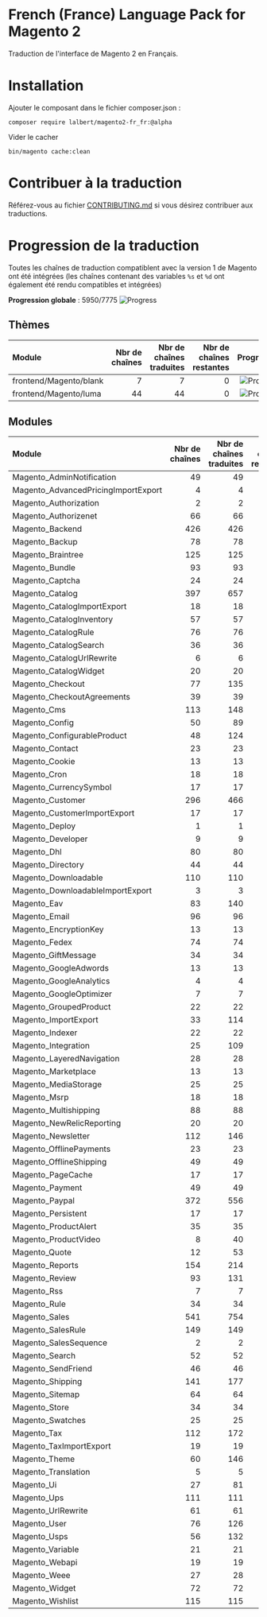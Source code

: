 # French (France) Language Pack for Magento 2

Traduction de l'interface de Magento 2 en Français.

# Installation

Ajouter le composant dans le fichier composer.json :

    composer require lalbert/magento2-fr_fr:@alpha
    
Vider le cacher

    bin/magento cache:clean
    
# Contribuer à la traduction

Référez-vous au fichier [CONTRIBUTING.md](https://github.com/lalbert/magento2-fr_fr/blob/master/CONTRIBUTING.md) si vous désirez contribuer aux traductions.
    
# Progression de la traduction

Toutes les chaînes de traduction compatiblent avec la version 1 de Magento ont été intégrées (les chaînes contenant des variables `%s` et `%d` ont également été rendu compatibles et intégrées)

**Progression globale** : 5950/7775 ![Progress](http://progressed.io/bar/77)

## Thèmes

| Module | Nbr de chaînes | Nbr de chaînes traduites | Nbr de chaînes restantes | Progression |
| :----- | -------------: | -----------------------: | -----------------------: | :---------: |
| frontend/Magento/blank | 7 | 7 | 0 | ![Progress](http://progressed.io/bar/100) |
| frontend/Magento/luma | 44 | 44 | 0 | ![Progress](http://progressed.io/bar/100) |

## Modules

| Module | Nbr de chaînes | Nbr de chaînes traduites | Nbr de chaînes restantes | Progression |
| :----- | -------------: | -----------------------: | -----------------------: | :---------: |
| Magento_AdminNotification | 49 | 49 | 0 | ![Progress](http://progressed.io/bar/100) |
| Magento_AdvancedPricingImportExport | 4 | 4 | 0 | ![Progress](http://progressed.io/bar/100) |
| Magento_Authorization | 2 | 2 | 0 | ![Progress](http://progressed.io/bar/100) |
| Magento_Authorizenet | 66 | 66 | 0 | ![Progress](http://progressed.io/bar/100) |
| Magento_Backend | 426 | 426 | 0 | ![Progress](http://progressed.io/bar/100) |
| Magento_Backup | 78 | 78 | 0 | ![Progress](http://progressed.io/bar/100) |
| Magento_Braintree | 125 | 125 | 0 | ![Progress](http://progressed.io/bar/100) |
| Magento_Bundle | 93 | 93 | 0 | ![Progress](http://progressed.io/bar/100) |
| Magento_Captcha | 24 | 24 | 0 | ![Progress](http://progressed.io/bar/100) |
| Magento_Catalog | 397 | 657 | 260 | ![Progress](http://progressed.io/bar/60) |
| Magento_CatalogImportExport | 18 | 18 | 0 | ![Progress](http://progressed.io/bar/100) |
| Magento_CatalogInventory | 57 | 57 | 0 | ![Progress](http://progressed.io/bar/100) |
| Magento_CatalogRule | 76 | 76 | 0 | ![Progress](http://progressed.io/bar/100) |
| Magento_CatalogSearch | 36 | 36 | 0 | ![Progress](http://progressed.io/bar/100) |
| Magento_CatalogUrlRewrite | 6 | 6 | 0 | ![Progress](http://progressed.io/bar/100) |
| Magento_CatalogWidget | 20 | 20 | 0 | ![Progress](http://progressed.io/bar/100) |
| Magento_Checkout | 77 | 135 | 58 | ![Progress](http://progressed.io/bar/57) |
| Magento_CheckoutAgreements | 39 | 39 | 0 | ![Progress](http://progressed.io/bar/100) |
| Magento_Cms | 113 | 148 | 35 | ![Progress](http://progressed.io/bar/76) |
| Magento_Config | 50 | 89 | 39 | ![Progress](http://progressed.io/bar/56) |
| Magento_ConfigurableProduct | 48 | 124 | 76 | ![Progress](http://progressed.io/bar/39) |
| Magento_Contact | 23 | 23 | 0 | ![Progress](http://progressed.io/bar/100) |
| Magento_Cookie | 13 | 13 | 0 | ![Progress](http://progressed.io/bar/100) |
| Magento_Cron | 18 | 18 | 0 | ![Progress](http://progressed.io/bar/100) |
| Magento_CurrencySymbol | 17 | 17 | 0 | ![Progress](http://progressed.io/bar/100) |
| Magento_Customer | 296 | 466 | 170 | ![Progress](http://progressed.io/bar/64) |
| Magento_CustomerImportExport | 17 | 17 | 0 | ![Progress](http://progressed.io/bar/100) |
| Magento_Deploy | 1 | 1 | 0 | ![Progress](http://progressed.io/bar/100) |
| Magento_Developer | 9 | 9 | 0 | ![Progress](http://progressed.io/bar/100) |
| Magento_Dhl | 80 | 80 | 0 | ![Progress](http://progressed.io/bar/100) |
| Magento_Directory | 44 | 44 | 0 | ![Progress](http://progressed.io/bar/100) |
| Magento_Downloadable | 110 | 110 | 0 | ![Progress](http://progressed.io/bar/100) |
| Magento_DownloadableImportExport | 3 | 3 | 0 | ![Progress](http://progressed.io/bar/100) |
| Magento_Eav | 83 | 140 | 57 | ![Progress](http://progressed.io/bar/59) |
| Magento_Email | 96 | 96 | 0 | ![Progress](http://progressed.io/bar/100) |
| Magento_EncryptionKey | 13 | 13 | 0 | ![Progress](http://progressed.io/bar/100) |
| Magento_Fedex | 74 | 74 | 0 | ![Progress](http://progressed.io/bar/100) |
| Magento_GiftMessage | 34 | 34 | 0 | ![Progress](http://progressed.io/bar/100) |
| Magento_GoogleAdwords | 13 | 13 | 0 | ![Progress](http://progressed.io/bar/100) |
| Magento_GoogleAnalytics | 4 | 4 | 0 | ![Progress](http://progressed.io/bar/100) |
| Magento_GoogleOptimizer | 7 | 7 | 0 | ![Progress](http://progressed.io/bar/100) |
| Magento_GroupedProduct | 22 | 22 | 0 | ![Progress](http://progressed.io/bar/100) |
| Magento_ImportExport | 33 | 114 | 81 | ![Progress](http://progressed.io/bar/29) |
| Magento_Indexer | 22 | 22 | 0 | ![Progress](http://progressed.io/bar/100) |
| Magento_Integration | 25 | 109 | 84 | ![Progress](http://progressed.io/bar/23) |
| Magento_LayeredNavigation | 28 | 28 | 0 | ![Progress](http://progressed.io/bar/100) |
| Magento_Marketplace | 13 | 13 | 0 | ![Progress](http://progressed.io/bar/100) |
| Magento_MediaStorage | 25 | 25 | 0 | ![Progress](http://progressed.io/bar/100) |
| Magento_Msrp | 18 | 18 | 0 | ![Progress](http://progressed.io/bar/100) |
| Magento_Multishipping | 88 | 88 | 0 | ![Progress](http://progressed.io/bar/100) |
| Magento_NewRelicReporting | 20 | 20 | 0 | ![Progress](http://progressed.io/bar/100) |
| Magento_Newsletter | 112 | 146 | 34 | ![Progress](http://progressed.io/bar/77) |
| Magento_OfflinePayments | 23 | 23 | 0 | ![Progress](http://progressed.io/bar/100) |
| Magento_OfflineShipping | 49 | 49 | 0 | ![Progress](http://progressed.io/bar/100) |
| Magento_PageCache | 17 | 17 | 0 | ![Progress](http://progressed.io/bar/100) |
| Magento_Payment | 49 | 49 | 0 | ![Progress](http://progressed.io/bar/100) |
| Magento_Paypal | 372 | 556 | 184 | ![Progress](http://progressed.io/bar/67) |
| Magento_Persistent | 17 | 17 | 0 | ![Progress](http://progressed.io/bar/100) |
| Magento_ProductAlert | 35 | 35 | 0 | ![Progress](http://progressed.io/bar/100) |
| Magento_ProductVideo | 8 | 40 | 32 | ![Progress](http://progressed.io/bar/20) |
| Magento_Quote | 12 | 53 | 41 | ![Progress](http://progressed.io/bar/23) |
| Magento_Reports | 154 | 214 | 60 | ![Progress](http://progressed.io/bar/72) |
| Magento_Review | 93 | 131 | 38 | ![Progress](http://progressed.io/bar/71) |
| Magento_Rss | 7 | 7 | 0 | ![Progress](http://progressed.io/bar/100) |
| Magento_Rule | 34 | 34 | 0 | ![Progress](http://progressed.io/bar/100) |
| Magento_Sales | 541 | 754 | 213 | ![Progress](http://progressed.io/bar/72) |
| Magento_SalesRule | 149 | 149 | 0 | ![Progress](http://progressed.io/bar/100) |
| Magento_SalesSequence | 2 | 2 | 0 | ![Progress](http://progressed.io/bar/100) |
| Magento_Search | 52 | 52 | 0 | ![Progress](http://progressed.io/bar/100) |
| Magento_SendFriend | 46 | 46 | 0 | ![Progress](http://progressed.io/bar/100) |
| Magento_Shipping | 141 | 177 | 36 | ![Progress](http://progressed.io/bar/80) |
| Magento_Sitemap | 64 | 64 | 0 | ![Progress](http://progressed.io/bar/100) |
| Magento_Store | 34 | 34 | 0 | ![Progress](http://progressed.io/bar/100) |
| Magento_Swatches | 25 | 25 | 0 | ![Progress](http://progressed.io/bar/100) |
| Magento_Tax | 112 | 172 | 60 | ![Progress](http://progressed.io/bar/65) |
| Magento_TaxImportExport | 19 | 19 | 0 | ![Progress](http://progressed.io/bar/100) |
| Magento_Theme | 60 | 146 | 86 | ![Progress](http://progressed.io/bar/41) |
| Magento_Translation | 5 | 5 | 0 | ![Progress](http://progressed.io/bar/100) |
| Magento_Ui | 27 | 81 | 54 | ![Progress](http://progressed.io/bar/33) |
| Magento_Ups | 111 | 111 | 0 | ![Progress](http://progressed.io/bar/100) |
| Magento_UrlRewrite | 61 | 61 | 0 | ![Progress](http://progressed.io/bar/100) |
| Magento_User | 76 | 126 | 50 | ![Progress](http://progressed.io/bar/60) |
| Magento_Usps | 56 | 132 | 76 | ![Progress](http://progressed.io/bar/42) |
| Magento_Variable | 21 | 21 | 0 | ![Progress](http://progressed.io/bar/100) |
| Magento_Webapi | 19 | 19 | 0 | ![Progress](http://progressed.io/bar/100) |
| Magento_Weee | 27 | 28 | 1 | ![Progress](http://progressed.io/bar/96) |
| Magento_Widget | 72 | 72 | 0 | ![Progress](http://progressed.io/bar/100) |
| Magento_Wishlist | 115 | 115 | 0 | ![Progress](http://progressed.io/bar/100) |



